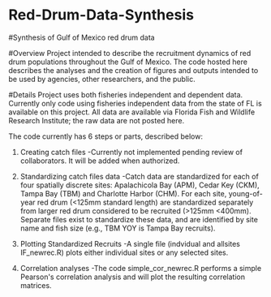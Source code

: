 # Red-Drum-Data-Synthesis
#Synthesis of Gulf of Mexico red drum data

#Overview
Project intended to describe the recruitment dynamics of red drum populations throughout the Gulf of Mexico.
The code hosted here describes the analyses and the creation of figures and outputs intended to be used by agencies, other researchers, and the public.

#Details
Project uses both fisheries independent and dependent data.  Currently only code using fisheries independent data from the state of FL is available on this project.
All data are available via Florida Fish and Wildlife Research Institute; the raw data are not posted here.

The code currently has 6 steps or parts, described below:
1. Creating catch files
  -Currently not implemented pending review of collaborators.  It will be added when authorized.
  
2. Standardizing catch files data
  -Catch data are standardized for each of four spatially discrete sites: Apalachicola Bay (APM), Cedar Key (CKM), Tampa Bay (TBM) and Charlotte Harbor (CHM). For each site, young-of-year red drum (<125mm standard length) are standardized separately from larger red drum considered to be recruited (>125mm <400mm).  Separate files exist to standardize these data, and are identified by site name and fish size (e.g., TBM YOY is Tampa Bay recruits).
  
3. Plotting Standardized Recruits
  -A single file (indvidual and allsites IF_newrec.R) plots either individual sites or any selected sites.
  
4. Correlation analyses
   -The code simple_cor_newrec.R performs a simple Pearson's correlation analysis and will plot the resulting correlation matrices.

